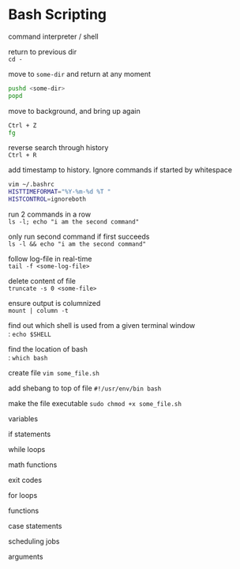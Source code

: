 # Bash Scripting

command interpreter / shell

return to previous dir<br>
`cd -`

move to `some-dir` and return at any moment
```BASH
pushd <some-dir>
popd
```

move to background, and bring up again<br>
```BASH
Ctrl + Z
fg
```

reverse search through history<br>
`Ctrl + R`

add timestamp to history. Ignore commands if started by whitespace<br>
```BASH
vim ~/.bashrc
HISTTIMEFORMAT="%Y-%m-%d %T "
HISTCONTROL=ignoreboth
```

run 2 commands in a row<br>
`ls -l; echo "i am the second command"`

only run second command if first succeeds<br>
`ls -l && echo "i am the second command"`

follow log-file in real-time<br>
`tail -f <some-log-file>`

delete content of file<br>
`truncate -s 0 <some-file>`

ensure output is columnized<br>
`mount | column -t`

find out which shell is used from a given terminal window<br>:
`echo $SHELL`

find the location of bash<br>:
`which bash`

create file
`vim some_file.sh`

add shebang to top of file
`#!/usr/env/bin bash`

make the file executable
`sudo chmod +x some_file.sh`

variables

if statements

while loops

math functions

exit codes

for loops

functions

case statements

scheduling jobs

arguments
